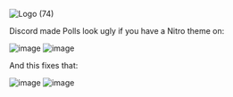 ![Logo (74)](https://github.com/DTACat/Themed-Polls/assets/141873540/238a33dc-3c55-4876-96f9-91009f889d15)

Discord made Polls look ugly if you have a Nitro theme on:

![image](https://github.com/DTACat/Poll-Theme-Fix/assets/141873540/3d3bdf7e-76ac-4fb7-992f-588d600400cf)
![image](https://github.com/DTACat/Poll-Theme-Fix/assets/141873540/67567fad-0a9c-41a4-8ce5-b8a3a14331da)

And this fixes that:

![image](https://github.com/DTACat/Poll-Theme-Fix/assets/141873540/7061386c-fb9b-457c-bcf8-92bc02097a05)
![image](https://github.com/DTACat/Poll-Theme-Fix/assets/141873540/76eb1aee-f41b-496d-898c-5d845e89c3c1)
